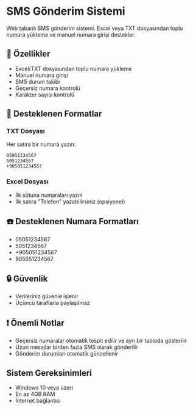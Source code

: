 # SMS Gönderim Sistemi

Web tabanlı SMS gönderim sistemi. Excel veya TXT dosyasından toplu numara yükleme ve manuel numara girişi destekler.

## 📱 Özellikler

- Excel/TXT dosyasından toplu numara yükleme
- Manuel numara girişi
- SMS durum takibi
- Geçersiz numara kontrolü
- Karakter sayısı kontrolü

## 📄 Desteklenen Formatlar

### TXT Dosyası
Her satıra bir numara yazın:
```
05051234567
5051234567
+905051234567
```

### Excel Dosyası
- İlk sütuna numaraları yazın
- İlk satıra "Telefon" yazabilirsiniz (opsiyonel)

## ☎️ Desteklenen Numara Formatları

- 05051234567
- 5051234567
- +905051234567
- 905051234567

## 🔒 Güvenlik

- Verileriniz güvenle işlenir
- Üçüncü taraflarla paylaşılmaz




## ❗ Önemli Notlar

- Geçersiz numaralar otomatik tespit edilir ve ayrı bir tabloda gösterilir
- Uzun mesajlar birden fazla SMS olarak gönderilir
- Gönderim durumları otomatik güncellenir

## Sistem Gereksinimleri

- Windows 10 veya üzeri
- En az 4GB RAM
- İnternet bağlantısı 